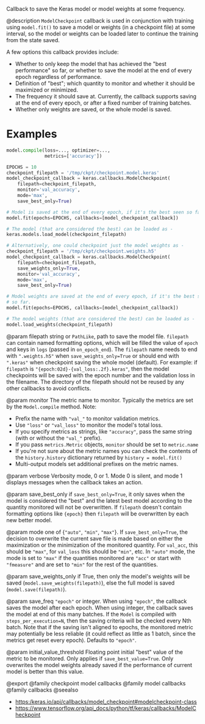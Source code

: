 Callback to save the Keras model or model weights at some frequency.

@description
`ModelCheckpoint` callback is used in conjunction with training using
`model.fit()` to save a model or weights (in a checkpoint file) at some
interval, so the model or weights can be loaded later to continue the
training from the state saved.

A few options this callback provides include:

- Whether to only keep the model that has achieved the "best performance" so
  far, or whether to save the model at the end of every epoch regardless of
  performance.
- Definition of "best"; which quantity to monitor and whether it should be
  maximized or minimized.
- The frequency it should save at. Currently, the callback supports saving
  at the end of every epoch, or after a fixed number of training batches.
- Whether only weights are saved, or the whole model is saved.

# Examples
```python
model.compile(loss=..., optimizer=...,
              metrics=['accuracy'])

EPOCHS = 10
checkpoint_filepath = '/tmp/ckpt/checkpoint.model.keras'
model_checkpoint_callback = keras.callbacks.ModelCheckpoint(
    filepath=checkpoint_filepath,
    monitor='val_accuracy',
    mode='max',
    save_best_only=True)

# Model is saved at the end of every epoch, if it's the best seen so far.
model.fit(epochs=EPOCHS, callbacks=[model_checkpoint_callback])

# The model (that are considered the best) can be loaded as -
keras.models.load_model(checkpoint_filepath)

# Alternatively, one could checkpoint just the model weights as -
checkpoint_filepath = '/tmp/ckpt/checkpoint.weights.h5'
model_checkpoint_callback = keras.callbacks.ModelCheckpoint(
    filepath=checkpoint_filepath,
    save_weights_only=True,
    monitor='val_accuracy',
    mode='max',
    save_best_only=True)

# Model weights are saved at the end of every epoch, if it's the best seen
# so far.
model.fit(epochs=EPOCHS, callbacks=[model_checkpoint_callback])

# The model weights (that are considered the best) can be loaded as -
model.load_weights(checkpoint_filepath)
```

@param filepath
string or `PathLike`, path to save the model file.
`filepath` can contain named formatting options,
which will be filled the value of `epoch` and keys in `logs`
(passed in `on_epoch_end`).
The `filepath` name needs to end with `".weights.h5"` when
`save_weights_only=True` or should end with `".keras"` when
checkpoint saving the whole model (default).
For example:
if `filepath` is `"{epoch:02d}-{val_loss:.2f}.keras"`, then the
model checkpoints will be saved with the epoch number and the
validation loss in the filename. The directory of the filepath
should not be reused by any other callbacks to avoid conflicts.

@param monitor
The metric name to monitor. Typically the metrics are set by
the `Model.compile` method. Note:
* Prefix the name with `"val_"` to monitor validation metrics.
* Use `"loss"` or `"val_loss"` to monitor the model's total loss.
* If you specify metrics as strings, like `"accuracy"`, pass the
    same string (with or without the `"val_"` prefix).
* If you pass `metrics.Metric` objects, `monitor` should be set to
    `metric.name`
* If you're not sure about the metric names you can check the
    contents of the `history.history` dictionary returned by
    `history = model.fit()`
* Multi-output models set additional prefixes on the metric names.

@param verbose
Verbosity mode, 0 or 1. Mode 0 is silent, and mode 1
displays messages when the callback takes an action.

@param save_best_only
if `save_best_only=True`, it only saves when the model
is considered the "best" and the latest best model according to the
quantity monitored will not be overwritten. If `filepath` doesn't
contain formatting options like `{epoch}` then `filepath` will be
overwritten by each new better model.

@param mode
one of {`"auto"`, `"min"`, `"max"`}. If `save_best_only=True`, the
decision to overwrite the current save file is made based on either
the maximization or the minimization of the monitored quantity.
For `val_acc`, this should be `"max"`, for `val_loss` this should be
`"min"`, etc. In `"auto"` mode, the mode is set to `"max"` if the
quantities monitored are `"acc"` or start with `"fmeasure"` and are
set to `"min"` for the rest of the quantities.

@param save_weights_only
if True, then only the model's weights will be saved
(`model.save_weights(filepath)`), else the full model is saved
(`model.save(filepath)`).

@param save_freq
`"epoch"` or integer. When using `"epoch"`, the callback
saves the model after each epoch. When using integer, the callback
saves the model at end of this many batches. If the `Model` is
compiled with `steps_per_execution=N`, then the saving criteria will
be checked every Nth batch. Note that if the saving isn't aligned to
epochs, the monitored metric may potentially be less reliable (it
could reflect as little as 1 batch, since the metrics get reset
every epoch). Defaults to `"epoch"`.

@param initial_value_threshold
Floating point initial "best" value of the
metric to be monitored. Only applies if `save_best_value=True`. Only
overwrites the model weights already saved if the performance of
current model is better than this value.

@export
@family checkpoint model callbacks
@family model callbacks
@family callbacks
@seealso
+ <https:/keras.io/api/callbacks/model_checkpoint#modelcheckpoint-class>
+ <https://www.tensorflow.org/api_docs/python/tf/keras/callbacks/ModelCheckpoint>

